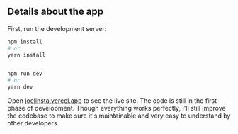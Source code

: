 ## Details about the app

First, run the development server:

```bash
npm install
# or
yarn install

```

```bash

npm run dev
# or
yarn dev
```

Open [joelinsta.vercel.app](joelsinsta.vercel.app) to see the live site. The code is still in the first phase of development. Though everything works perfectly, I'll still improve the codebase to make sure it's maintainable and very easy to understand by other developers.
